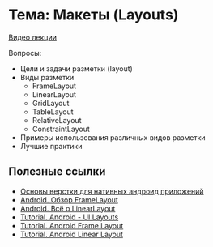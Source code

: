 # Тема: Макеты (Layouts)

[Видео лекции](https://youtu.be/ajSshZ7eTHc)

Вопросы:

* Цели и задачи разметки (layout)
* Виды разметки
	* FrameLayout
	* LinearLayout
	* GridLayout 
	* TableLayout
	* RelativeLayout
	* ConstraintLayout	
* Примеры использования различных видов разметки
* Лучшие практики


## Полезные ссылки

* [Основы верстки для нативных андроид приложений](https://habr.com/post/181820/)
* [Android. Обзор FrameLayout](https://devpad.ru/post/item/8/android-overview-framelayout.html)
* [Android. Всё о LinearLayout](https://devpad.ru/post/item/2/android-vse-o-linearlayout-1.html)
* [Tutorial. Android - UI Layouts](https://www.tutorialspoint.com/android/android_user_interface_layouts.htm)
* [Tutorial. Android Frame Layout](https://www.tutorialspoint.com/android/android_frame_layout.htm)
* [Tutorial. Android Linear Layout](https://www.tutorialspoint.com/android/android_linear_layout.htm)

